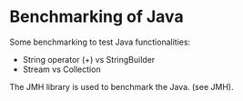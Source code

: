 <h1>Benchmarking of Java</h1>

Some benchmarking to test Java functionalities:

<ul>
<li>String operator (+) vs StringBuilder</li>
<li>Stream vs Collection</li>
</ul>

The JMH library is used to benchmark the Java. (see <a link="http://openjdk.java.net/projects/code-tools/jmh/">JMH</a>).
